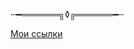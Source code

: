 ⵈ━══════╗◊╔══════━ⵈ

[Мои ссылки](https://tapy.me/uertyk_)

<md-button class="md-icon-button md-primary" aria-label="Settings">
        <md-icon md-svg-icon="img/icons/menu.svg"></md-icon>
</md-button>
